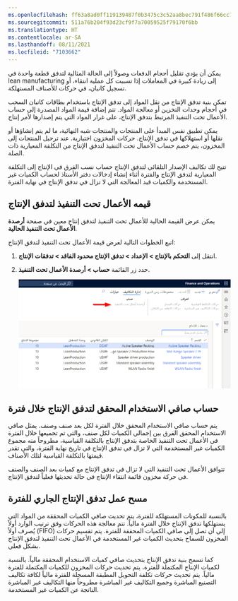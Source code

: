 ```yaml
---
ms.openlocfilehash: ff63a8ad0ff119139487f0b3475c3c52aa8bec791f486f66cc77a0244b4ee281
ms.sourcegitcommit: 511a76b204f93d23cf9f7a70059525f79170f6bb
ms.translationtype: HT
ms.contentlocale: ar-SA
ms.lasthandoff: 08/11/2021
ms.locfileid: "7103662"
---
```


يمكن أن يؤدي تقليل أحجام الدفعات وصولاً إلى الحالة المثالية لتدفق قطعة واحدة في lean manufacturing إلى زيادة كبيرة في المعاملات إذا تسببت كل عملية انتقاء، أو تسجيل كانبان، في حركات للأصناف المستهلكة.

تمكن بنية تدفق الإنتاج من نقل المواد إلى تدفق الإنتاج باستخدام بطاقات كانبان السحب في أحجام وحدات التخزين أو معالجة المواد. تتم إضافة قيمة المواد المصدرة إلى حساب الأعمال تحت التنفيذ المرتبط بتدفق الإنتاج، على غرار المواد التي يتم إصدارها لأمر إنتاج.

يمكن تطبيق نفس المبدأ على المنتجات والمنتجات شبه النهائية، ما لم يتم إنشاؤها أو نقلها أو استهلاكها في تدفق الإنتاج. حركات المخزون اختيارية. عند ترحيل المنتجات إلى المخزون، يتم خصم حساب الأعمال تحت التنفيذ لتدفق الإنتاج من التكلفة المعيارية ذات الصلة.

تتيح لك تكاليف الإصدار التلقائي لتدفق الإنتاج حساب نسب الفرق في الإنتاج إلى التكلفة المعيارية لتدفق الإنتاج والفترة أثناء إنشاء إدخالات دفتر الأستاذ لحساب الكميات غير المستخدمة والكميات قيد المعالجة التي لا تزال في تدفق الإنتاج في نهاية الفترة.

## <a name="production-flow-wip-value"></a>قيمه الأعمال تحت التنفيذ لتدفق الإنتاج

يمكن عرض القيمة الحالية للأعمال تحت التنفيذ لتدفق إنتاج معين في صفحة **أرصدة الأعمال تحت التنفيذ الحالية**.

اتبع الخطوات التالية لعرض قيمة الأعمال تحت التنفيذ لتدفق الإنتاج:

1.  انتقل إلى **التحكم بالإنتاج > الإعداد > تدفق الإنتاج محدود الفاقد > تدفقات الإنتاج**.

2.  حدد زر القائمة **حساب > أرصدة الأعمال تحت التنفيذ**.

    [![لقطة شاشة لزر قائمة أرصدة الأعمال تحت التنفيذ في صفحة تدفقات الإنتاج](../media/wip-balances.png)](../media/wip-balances.png#lightbox)


## <a name="calculate-the-production-flows-net-realized-usage-over-a-period"></a>حساب صافي الاستخدام المحقق لتدفق الإنتاج خلال فترة

يتم حساب صافي الاستخدام المحقق خلال الفترة لكل بعد صنف وصنف. يمثل صافي الاستخدام المحقق الفرق بين إجمالي الكميات لكل صنف، والتي تم تجميعها خلال الفترة في الأعمال تحت التنفيذ الخاصة بتدفق الإنتاج بالتكلفة القياسية، مطروحاً منه مجموع الكميات غير المستخدمة التي لا تزال في تدفق الإنتاج في تاريخ نهاية الفترة، والتي تقدر قيمتها بالتكلفة القياسية لتلك الأصناف.

تتوافق الأعمال تحت التنفيذ التي لا تزال في تدفق الإنتاج مع كميات بعد الصنف والصنف في حركة مخزون قائمة انتقاء الإنتاج في حالة تحديثها فعلياً لتدفق الإنتاج.

## <a name="clear-the-production-flows-work-in-progress-for-the-period"></a>مسح عمل تدفق الإنتاج الجاري للفترة

بالنسبة للمكونات المستهلكة للفترة، يتم تحديث صافي الكميات المحققة من المواد التي يستهلكها تدفق الإنتاج خلال الفترة مالياً. تتم معالجة هذه الحركات وفق ترتيب ‏‫الوارد أولاً يُصرف أولاً‬ (FIFO) إلى أن تصل إلى صافي الكميات المحققة للفترة. يتم تقسيم حركات المخزون للسماح بتحديث الكميات غير المستخدمة في الأعمال تحت التنفيذ لتدفق الإنتاج بشكل فعلي.

كما تسمح بنية تدفق الإنتاج بتحديث صافي كميات الاستخدام المحققة مالياً. بالنسبة لكميات الإنتاج المكتملة للفترة، يتم تحديث حركات المخزون للكميات المكتملة للفترة مالياً. يتم تحديث حركات تكلفة التحويل المطبقة المسجلة للفترة مالياً لكافة تكاليف التصنيع المباشرة وجميع التكاليف غير المباشرة مطروحاً منها التكاليف غير المباشرة الناتجة عن الكميات غير المستخدمة.
